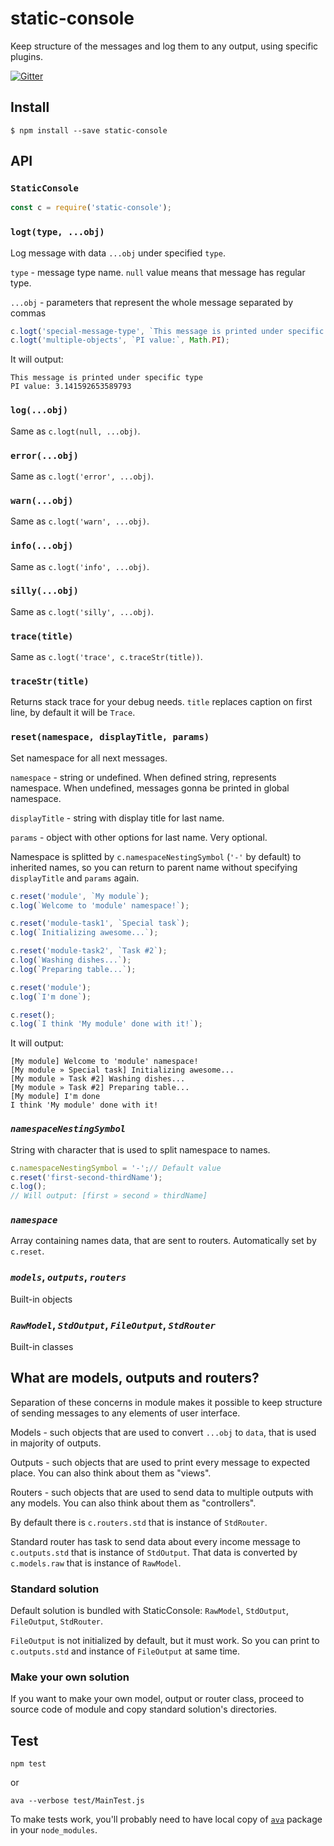 # static-console
Keep structure of the messages and log them to any output, using specific plugins.

[![Gitter](https://badges.gitter.im/VINTproYKT/node-static-console.svg)](https://gitter.im/VINTproYKT/node-static-console?utm_source=badge&utm_medium=badge&utm_campaign=pr-badge)

## Install
```
$ npm install --save static-console
```

## API
### **`StaticConsole`**
```javascript
const c = require('static-console');
```

### **`logt(type, ...obj)`**
Log message with data `...obj` under specified `type`.

`type` - message type name. `null` value means that message has regular type.

`...obj` - parameters that represent the whole message separated by commas

```javascript
c.logt('special-message-type', `This message is printed under specific type`);
c.logt('multiple-objects', `PI value:`, Math.PI);
```

It will output:
```
This message is printed under specific type
PI value: 3.141592653589793
```

### **`log(...obj)`**
Same as `c.logt(null, ...obj)`.

### **`error(...obj)`**
Same as `c.logt('error', ...obj)`.

### **`warn(...obj)`**
Same as `c.logt('warn', ...obj)`.

### **`info(...obj)`**
Same as `c.logt('info', ...obj)`.

### **`silly(...obj)`**
Same as `c.logt('silly', ...obj)`.

### **`trace(title)`**
Same as `c.logt('trace', c.traceStr(title))`.

### **`traceStr(title)`**
Returns stack trace for your debug needs. `title` replaces caption on first line, by default it will be `Trace`.

### **`reset(namespace, displayTitle, params)`**
Set namespace for all next messages.

`namespace` - string or undefined. When defined string, represents namespace. When undefined, messages gonna be printed in global namespace.

`displayTitle` - string with display title for last name.

`params` - object with other options for last name. Very optional.

Namespace is splitted by `c.namespaceNestingSymbol` (`'-'` by default) to inherited names, so you can return to parent name without specifying `displayTitle` and `params` again.

```javascript
c.reset('module', `My module`);
c.log(`Welcome to 'module' namespace!`);

c.reset('module-task1', `Special task`);
c.log(`Initializing awesome...`);

c.reset('module-task2', `Task #2`);
c.log(`Washing dishes...`);
c.log(`Preparing table...`);

c.reset('module');
c.log(`I'm done`);

c.reset();
c.log(`I think 'My module' done with it!`);
```

It will output:

```
[My module] Welcome to 'module' namespace!
[My module » Special task] Initializing awesome...
[My module » Task #2] Washing dishes...
[My module » Task #2] Preparing table...
[My module] I'm done
I think 'My module' done with it!
```

### *`namespaceNestingSymbol`*
String with character that is used to split namespace to names.

```javascript
c.namespaceNestingSymbol = '-';// Default value
c.reset('first-second-thirdName');
c.log();
// Will output: [first » second » thirdName]
```

### *`namespace`*
Array containing names data, that are sent to routers. Automatically set by `c.reset`.

### *`models`*, *`outputs`*, *`routers`*
Built-in objects

### *`RawModel`*, *`StdOutput`*, *`FileOutput`*, *`StdRouter`*
Built-in classes

## What are models, outputs and routers?
Separation of these concerns in module makes it possible to keep structure of sending messages to any elements of user interface.

Models - such objects that are used to convert `...obj` to `data`, that is used in majority of outputs.

Outputs - such objects that are used to print every message to expected place. You can also think about them as "views".

Routers - such objects that are used to send data to multiple outputs with any models. You can also think about them as "controllers".

By default there is `c.routers.std` that is instance of `StdRouter`.

Standard router has task to send data about every income message to `c.outputs.std` that is instance of `StdOutput`. That data is converted by `c.models.raw` that is instance of `RawModel`.

### Standard solution
Default solution is bundled with StaticConsole: `RawModel`, `StdOutput`, `FileOutput`, `StdRouter`.

`FileOutput` is not initialized by default, but it must work. So you can print to `c.outputs.std` and instance of `FileOutput` at same time.

### Make your own solution
If you want to make your own model, output or router class, proceed to source code of module and copy standard solution's directories.

## Test
```
npm test
```
or
```
ava --verbose test/MainTest.js
```

To make tests work, you'll probably need to have local copy of [`ava`](https://npmjs.org/package/ava) package in your `node_modules`.